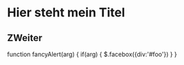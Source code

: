 

# Hier steht mein Titel 
## ZWeiter 

 function fancyAlert(arg) {
      if(arg) {
        $.facebox({div:'#foo'})
      }
    }
